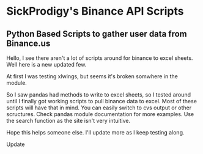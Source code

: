 # SickProdigy's Binance API Scripts
## Python Based Scripts to gather user data from Binance.us

Hello, I see there aren't a lot of scripts around for binance to excel sheets. Well here is a new updated few.

At first I was testing xlwings, but seems it's broken somwhere in the module.

So I saw pandas had methods to write to excel sheets, so I tested around until I finally got working scripts to pull binance data to excel.
Most of these scripts will have that in mind. You can easily switch to cvs output or other scructures. Check pandas module documentation for more examples. Use the search function as the site isn't very intuitive.

Hope this helps someone else. I'll update more as I keep testing along.

Update